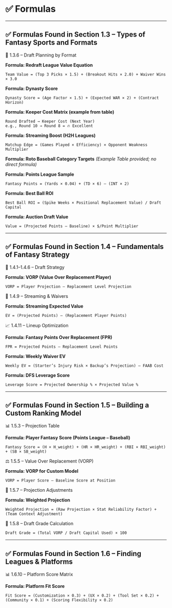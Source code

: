 # ✅ Formulas

---

## ✅ Formulas Found in Section 1.3 – Types of Fantasy Sports and Formats

🔢 1.3.6 – Draft Planning by Format

**Formula: Redraft League Value Equation**
```
Team Value = (Top 3 Picks × 1.5) + (Breakout Hits × 2.0) + Waiver Wins × 3.0
```

**Formula: Dynasty Score**
```
Dynasty Score = (Age Factor × 1.5) + (Expected WAR × 2) + (Contract Horizon)
```

**Formula: Keeper Cost Matrix (example from table)**
```
Round Drafted → Keeper Cost (Next Year)
e.g., Round 10 → Round 8 = 🔥 Excellent
```

**Formula: Streaming Boost (H2H Leagues)**
```
Matchup Edge = (Games Played × Efficiency) × Opponent Weakness Multiplier
```

**Formula: Roto Baseball Category Targets**
_(Example Table provided; no direct formula)_

**Formula: Points League Sample**
```
Fantasy Points = (Yards × 0.04) + (TD × 6) – (INT × 2)
```

**Formula: Best Ball ROI**
```
Best Ball ROI = (Spike Weeks × Positional Replacement Value) / Draft Capital
```

**Formula: Auction Draft Value**
```
Value = (Projected Points – Baseline) × $/Point Multiplier
```

---

## ✅ Formulas Found in Section 1.4 – Fundamentals of Fantasy Strategy

🔢 1.4.1–1.4.6 – Draft Strategy

**Formula: VORP (Value Over Replacement Player)**
```
VORP = Player Projection – Replacement Level Projection
```

🔁 1.4.9 – Streaming & Waivers

**Formula: Streaming Expected Value**
```
EV = (Projected Points) – (Replacement Player Points)
```

📈 1.4.11 – Lineup Optimization

**Formula: Fantasy Points Over Replacement (FPR)**
```
FPR = Projected Points – Replacement Level Points
```

**Formula: Weekly Waiver EV**
```
Weekly EV = (Starter’s Injury Risk × Backup’s Projection) – FAAB Cost
```

**Formula: DFS Leverage Score**
```
Leverage Score = Projected Ownership % × Projected Value %
```

---

## ✅ Formulas Found in Section 1.5 – Building a Custom Ranking Model

📊 1.5.3 – Projection Table

**Formula: Player Fantasy Score (Points League – Baseball)**
```
Fantasy Score = (H × H_weight) + (HR × HR_weight) + (RBI × RBI_weight) + (SB × SB_weight)
```

⚖️ 1.5.5 – Value Over Replacement (VORP)

**Formula: VORP for Custom Model**
```
VORP = Player Score – Baseline Score at Position
```

🧮 1.5.7 – Projection Adjustments

**Formula: Weighted Projection**
```
Weighted Projection = (Raw Projection × Stat Reliability Factor) + (Team Context Adjustment)
```

🧾 1.5.8 – Draft Grade Calculation
```
Draft Grade = (Total VORP / Draft Capital Used) × 100
```

---

## ✅ Formulas Found in Section 1.6 – Finding Leagues & Platforms

📊 1.6.10 – Platform Score Matrix

**Formula: Platform Fit Score**
```
Fit Score = (Customization × 0.3) + (UX × 0.2) + (Tool Set × 0.2) + (Community × 0.1) + (Scoring Flexibility × 0.2)
```
